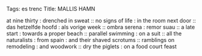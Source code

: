 Tags: es trenc
Title: MALLIS HAMN
  
at nine thirty : drenched in sweat :: no signs of life : in the room next door :: das hetzelfde hoofd : als vorige week :: ombra serena : remor suau :: a late start : towards a proper beach :: parallel swimming : on a suit :: all the naturalists : from spain : and their shaved scrotums :: ramblings on remodeling : and woodwork :: dry the piglets : on a food court feast